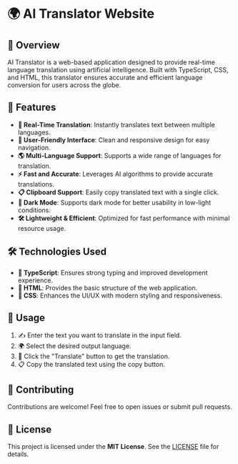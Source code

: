 # 🌍 AI Translator Website

## 📌 Overview
AI Translator is a web-based application designed to provide real-time language translation using artificial intelligence. Built with TypeScript, CSS, and HTML, this translator ensures accurate and efficient language conversion for users across the globe.

## 🚀 Features
- **📝 Real-Time Translation**: Instantly translates text between multiple languages.
- **🎨 User-Friendly Interface**: Clean and responsive design for easy navigation.
- **🌎 Multi-Language Support**: Supports a wide range of languages for translation.
- **⚡ Fast and Accurate**: Leverages AI algorithms to provide accurate translations.
- **📋 Clipboard Support**: Easily copy translated text with a single click.
- **🌙 Dark Mode**: Supports dark mode for better usability in low-light conditions.
- **🛠️ Lightweight & Efficient**: Optimized for fast performance with minimal resource usage.

## 🛠️ Technologies Used
- **🦾 TypeScript**: Ensures strong typing and improved development experience.
- **📜 HTML**: Provides the basic structure of the web application.
- **🎨 CSS**: Enhances the UI/UX with modern styling and responsiveness.

## 📖 Usage
1. ✍️ Enter the text you want to translate in the input field.
2. 🌍 Select the desired output language.
3. 🔄 Click the "Translate" button to get the translation.
4. 📋 Copy the translated text using the copy button.

## 🤝 Contributing
Contributions are welcome! Feel free to open issues or submit pull requests.

## 📜 License
This project is licensed under the **MIT License**. See the [LICENSE](LICENSE) file for details.



